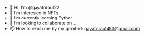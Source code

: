 - 👋 Hi, I’m @gayatriraut22
- 👀 I’m interested in NFTs
- 🌱 I’m currently learning Python
- 💞️ I’m looking to collaborate on ...
- 📫 How to reach me by my gmail-id: gayatriraut483@gmail.com

<!---
gayatriraut22/gayatriraut22 is a ✨ special ✨ repository because its `README.md` (this file) appears on your GitHub profile.
You can click the Preview link to take a look at your changes.
--->
